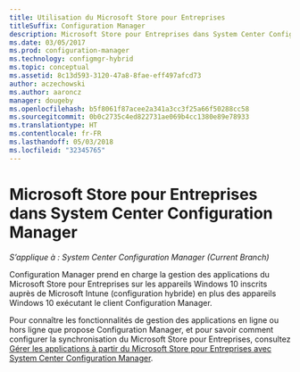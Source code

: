 ```yaml
---
title: Utilisation du Microsoft Store pour Entreprises
titleSuffix: Configuration Manager
description: Microsoft Store pour Entreprises dans System Center Configuration Manager
ms.date: 03/05/2017
ms.prod: configuration-manager
ms.technology: configmgr-hybrid
ms.topic: conceptual
ms.assetid: 8c13d593-3120-47a8-8fae-eff497afcd73
author: aczechowski
ms.author: aaroncz
manager: dougeby
ms.openlocfilehash: b5f8061f87acee2a341a3cc3f25a66f50288cc58
ms.sourcegitcommit: 0b0c2735c4ed822731ae069b4cc1380e89e78933
ms.translationtype: HT
ms.contentlocale: fr-FR
ms.lasthandoff: 05/03/2018
ms.locfileid: "32345765"
---
```

# <a name="microsoft-store-for-business-in-system-center-configuration-manager"></a>Microsoft Store pour Entreprises dans System Center Configuration Manager

*S’applique à : System Center Configuration Manager (Current Branch)*

Configuration Manager prend en charge la gestion des applications du Microsoft Store pour Entreprises sur les appareils Windows 10 inscrits auprès de Microsoft Intune (configuration hybride) en plus des appareils Windows 10 exécutant le client Configuration Manager.

Pour connaître les fonctionnalités de gestion des applications en ligne ou hors ligne que propose Configuration Manager, et pour savoir comment configurer la synchronisation du Microsoft Store pour Entreprises, consultez [Gérer les applications à partir du Microsoft Store pour Entreprises avec System Center Configuration Manager](../../apps/deploy-use/manage-apps-from-the-windows-store-for-business.md).
